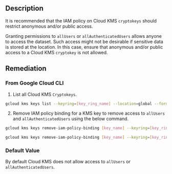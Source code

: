 ## Description

It is recommended that the IAM policy on Cloud KMS `cryptokeys` should restrict anonymous and/or public access.

Granting permissions to `allUsers` or `allAuthenticatedUsers` allows anyone to access the dataset. Such access might not be desirable if sensitive data is stored at the location. In this case, ensure that anonymous and/or public access to a Cloud KMS `cryptokey` is not allowed.

## Remediation

### From Google Cloud CLI

1. List all Cloud KMS `Cryptokeys`.

```bash
gcloud kms keys list --keyring=[key_ring_name] --location=global --format=json | jq '.[].name'
```

2. Remove IAM policy binding for a KMS key to remove access to `allUsers` and `allAuthenticatedUsers` using the below command.

```bash
gcloud kms keys remove-iam-policy-binding [key_name] --keyring=[key_ring_name] --location=global --member='allAuthenticatedUsers' --role='[role]'

gcloud kms keys remove-iam-policy-binding [key_name] --keyring=[key_ring_name] --location=global --member='allUsers' --role='[role]'
```

### Default Value

By default Cloud KMS does not allow access to `allUsers` or `allAuthenticatedUsers`.
